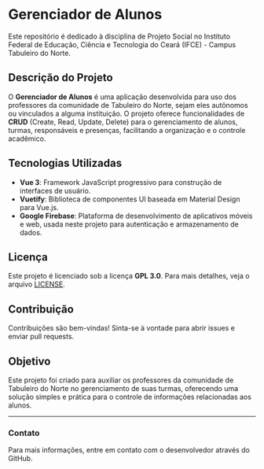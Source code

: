 # Gerenciador de Alunos

Este repositório é dedicado à disciplina de Projeto Social no Instituto Federal de Educação, Ciência e Tecnologia do Ceará (IFCE) - Campus Tabuleiro do Norte.

## Descrição do Projeto

O **Gerenciador de Alunos** é uma aplicação desenvolvida para uso dos professores da comunidade de Tabuleiro do Norte, sejam eles autônomos ou vinculados a alguma instituição. O projeto oferece funcionalidades de **CRUD** (Create, Read, Update, Delete) para o gerenciamento de alunos, turmas, responsáveis e presenças, facilitando a organização e o controle acadêmico.

## Tecnologias Utilizadas

- **Vue 3**: Framework JavaScript progressivo para construção de interfaces de usuário.
- **Vuetify**: Biblioteca de componentes UI baseada em Material Design para Vue.js.
- **Google Firebase**: Plataforma de desenvolvimento de aplicativos móveis e web, usada neste projeto para autenticação e armazenamento de dados.

## Licença

Este projeto é licenciado sob a licença **GPL 3.0**. Para mais detalhes, veja o arquivo [LICENSE](./LICENSE).

## Contribuição

Contribuições são bem-vindas! Sinta-se à vontade para abrir issues e enviar pull requests.

## Objetivo

Este projeto foi criado para auxiliar os professores da comunidade de Tabuleiro do Norte no gerenciamento de suas turmas, oferecendo uma solução simples e prática para o controle de informações relacionadas aos alunos.

---

### Contato

Para mais informações, entre em contato com o desenvolvedor através do GitHub.
